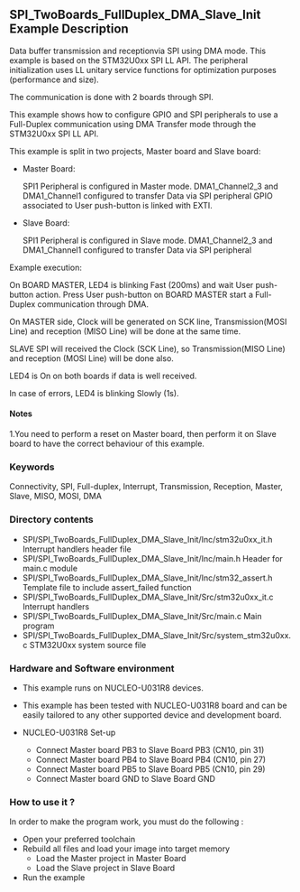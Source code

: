 ## <b>SPI_TwoBoards_FullDuplex_DMA_Slave_Init Example Description</b>

Data buffer transmission and receptionvia SPI using DMA mode. This example is
based on the STM32U0xx SPI LL API. The peripheral initialization uses
LL unitary service functions for optimization purposes (performance and size).

The communication is done with 2 boards through SPI.

This example shows how to configure GPIO and SPI peripherals
to use a Full-Duplex communication using DMA Transfer mode through the STM32U0xx SPI LL API.

This example is split in two projects, Master board and Slave board:

- Master Board:

  SPI1 Peripheral is configured in Master mode.
  DMA1_Channel2_3 and DMA1_Channel1 configured to transfer Data via SPI peripheral
  GPIO associated to User push-button is linked with EXTI.

- Slave Board:

  SPI1 Peripheral is configured in Slave mode.
  DMA1_Channel2_3 and DMA1_Channel1 configured to transfer Data via SPI peripheral


Example execution:

On BOARD MASTER, LED4 is blinking Fast (200ms) and wait User push-button action.
Press User push-button on BOARD MASTER start a Full-Duplex communication through DMA.

On MASTER side, Clock will be generated on SCK line, Transmission(MOSI Line) and reception (MISO Line)
will be done at the same time.

SLAVE SPI will received  the Clock (SCK Line), so Transmission(MISO Line) and reception (MOSI Line) will be done also.

LED4 is On on both boards if data is well received.

In case of errors, LED4 is blinking Slowly (1s).

#### <b>Notes</b>

 1.You need to perform a reset on Master board, then perform it on Slave board
      to have the correct behaviour of this example.

### <b>Keywords</b>

Connectivity, SPI, Full-duplex, Interrupt, Transmission, Reception, Master, Slave, MISO, MOSI, DMA

### <b>Directory contents</b>

  - SPI/SPI_TwoBoards_FullDuplex_DMA_Slave_Init/Inc/stm32u0xx_it.h          Interrupt handlers header file
  - SPI/SPI_TwoBoards_FullDuplex_DMA_Slave_Init/Inc/main.h                  Header for main.c module
  - SPI/SPI_TwoBoards_FullDuplex_DMA_Slave_Init/Inc/stm32_assert.h          Template file to include assert_failed function
  - SPI/SPI_TwoBoards_FullDuplex_DMA_Slave_Init/Src/stm32u0xx_it.c          Interrupt handlers
  - SPI/SPI_TwoBoards_FullDuplex_DMA_Slave_Init/Src/main.c                  Main program
  - SPI/SPI_TwoBoards_FullDuplex_DMA_Slave_Init/Src/system_stm32u0xx.c      STM32U0xx system source file

### <b>Hardware and Software environment</b>

  - This example runs on NUCLEO-U031R8 devices.

  - This example has been tested with NUCLEO-U031R8 board and can be
    easily tailored to any other supported device and development board.

  - NUCLEO-U031R8 Set-up

    - Connect Master board PB3 to Slave Board PB3 (CN10, pin 31)
    - Connect Master board PB4 to Slave Board PB4 (CN10, pin 27)
    - Connect Master board PB5 to Slave Board PB5 (CN10, pin 29)
    - Connect Master board GND to Slave Board GND

### <b>How to use it ?</b>

In order to make the program work, you must do the following :

 - Open your preferred toolchain
 - Rebuild all files and load your image into target memory
    - Load the Master project in Master Board
    - Load the Slave project in Slave Board
 - Run the example



